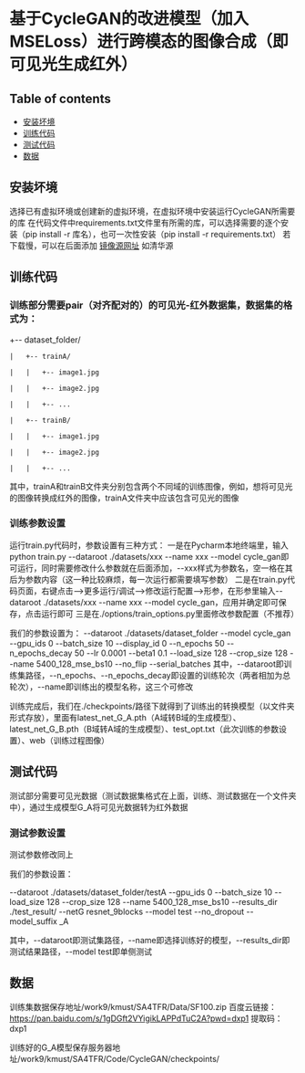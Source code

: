 # 基于CycleGAN的改进模型（加入MSELoss）进行跨模态的图像合成（即可见光生成红外）

## Table of contents

* [安装坏境](#table-of-contents)
* [训练代码](#quick-start)
* [测试代码](#pretrained-models)
* [数据](#example-notebooks)


## 安装坏境

选择已有虚拟环境或创建新的虚拟环境，在虚拟环境中安装运行CycleGAN所需要的库
在代码文件中requirements.txt文件里有所需的库，可以选择需要的逐个安装（pip install -r 库名），也可一次性安装（pip install -r requirements.txt）
若下载慢，可以在后面添加 [镜像源网址](https://mirrors.tuna.tsinghua.edu.cn/help/pypi/) 如清华源

## 训练代码

### 训练部分需要pair（对齐配对的）的可见光-红外数据集，数据集的格式为：


  +-- dataset_folder/
  
    |   +-- trainA/
    
    |   |   +-- image1.jpg
    
    |   |   +-- image2.jpg
    
    |   |   +-- ...
    
    |   +-- trainB/
    
    |   |   +-- image1.jpg
    
    |   |   +-- image2.jpg
    
    |   |   +-- ...
    
    
其中，trainA和trainB文件夹分别包含两个不同域的训练图像，例如，想将可见光的图像转换成红外的图像，trainA文件夹中应该包含可见光的图像

### 训练参数设置

运行train.py代码时，参数设置有三种方式：
一是在Pycharm本地终端里，输入python train.py --dataroot ./datasets/xxx --name xxx --model cycle_gan即可运行，同时需要修改什么参数就在后面添加，--xxx样式为参数名，空一格在其后为参数内容（这一种比较麻烦，每一次运行都需要填写参数）
二是在train.py代码页面，右键点击-->更多运行/调试-->修改运行配置-->形参，在形参里输入--dataroot ./datasets/xxx --name xxx --model cycle_gan，应用并确定即可保存，点击运行即可
三是在./options/train_options.py里面修改参数配置（不推荐）

我们的参数设置为：
--dataroot ./datasets/dataset_folder --model cycle_gan --gpu_ids 0 --batch_size 10 --display_id 0 --n_epochs 50 --n_epochs_decay 50 --lr 0.0001 --beta1 0.1  --load_size 128 --crop_size 128 --name 5400_128_mse_bs10 --no_flip --serial_batches
其中，--dataroot即训练集路径，--n_epochs、--n_epochs_decay即设置的训练轮次（两者相加为总轮次），--name即训练出的模型名称，这三个可修改

训练完成后，我们在./checkpoints/路径下就得到了训练出的转换模型（以文件夹形式存放），里面有latest_net_G_A.pth（A域转B域的生成模型）、latest_net_G_B.pth（B域转A域的生成模型）、test_opt.txt（此次训练的参数设置）、web（训练过程图像）


## 测试代码

测试部分需要可见光数据（测试数据集格式在上面，训练、测试数据在一个文件夹中），通过生成模型G_A将可见光数据转为红外数据

### 测试参数设置

测试参数修改同上

我们的参数设置：

--dataroot ./datasets/dataset_folder/testA --gpu_ids 0 --batch_size 10 --load_size 128 --crop_size 128 --name 5400_128_mse_bs10 --results_dir ./test_result/ --netG resnet_9blocks --model test  --no_dropout --model_suffix _A

其中，--dataroot即测试集路径，--name即选择训练好的模型，--results_dir即测试结果路径，--model test即单侧测试


## 数据

训练集数据保存地址/work9/kmust/SA4TFR/Data/SF100.zip  百度云链接：https://pan.baidu.com/s/1gDGft2VYigikLAPPdTuC2A?pwd=dxp1 提取码：dxp1
   
训练好的G_A模型保存服务器地址/work9/kmust/SA4TFR/Code/CycleGAN/checkpoints/



